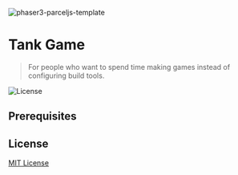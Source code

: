 ![phaser3-parceljs-template](https://user-images.githubusercontent.com/2236153/71606463-37a0da80-2b2e-11ea-9b5f-5d26ccc84f91.png)

# Tank Game
> For people who want to spend time making games instead of configuring build tools.

![License](https://img.shields.io/badge/license-MIT-green)

## Prerequisites



## License

[MIT License](https://github.com/ourcade/phaser3-parcel-template/blob/master/LICENSE)
